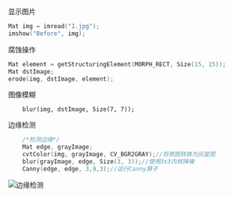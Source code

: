 显示图片
```c++
Mat img = imread("1.jpg");
imshow("Before", img);
```
腐蚀操作
```c++
Mat element = getStructuringElement(MORPH_RECT, Size(15, 15));
Mat dstImage;
erode(img, dstImage, element);
```
图像模糊
```
	blur(img, dstImage, Size(7, 7));
```
边缘检测
```c++
	/*检测边缘*/
	Mat edge, grayImage;
	cvtColor(img, grayImage, CV_BGR2GRAY);//将原图转换为灰度图
	blur(grayImage, edge, Size(3, 3));//使用3x3内核降噪
	Canny(edge, edge, 3,9,3);//运行Canny算子
```
![边缘检测](https://github.com/Joki-memeda/MyLearning/blob/master/opencv/part1/%E8%BE%B9%E7%BC%98%E6%A3%80%E6%B5%8B.png)
